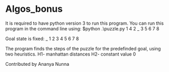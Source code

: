 # Algos_bonus

It is required to have python version 3 to run this program.
You can run this program in the command line using:
$python .\puzzle.py 1 4 2 _ 3 5 6 7 8

Goal state is fixed: _ 1 2 3 4 5 6 7 8

The program finds the steps of the puzzle for the predefinded goal, using two heuristics.
H1- manhattan distances
H2- constant value 0

Contributed by Ananya Nunna
